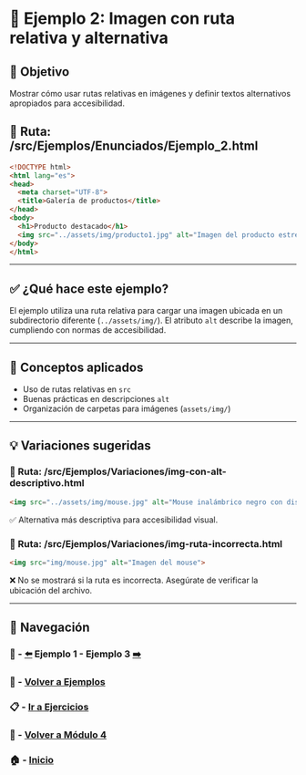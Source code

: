 # 🧪 Ejemplo 2: Imagen con ruta relativa y alternativa

## 🎯 Objetivo
Mostrar cómo usar rutas relativas en imágenes y definir textos alternativos apropiados para accesibilidad.

## 📁 Ruta: /src/Ejemplos/Enunciados/Ejemplo_2.html

```html
<!DOCTYPE html>
<html lang="es">
<head>
  <meta charset="UTF-8">
  <title>Galería de productos</title>
</head>
<body>
  <h1>Producto destacado</h1>
  <img src="../assets/img/producto1.jpg" alt="Imagen del producto estrella en promoción" width="400">
</body>
</html>
```

---

## ✅ ¿Qué hace este ejemplo?
El ejemplo utiliza una ruta relativa para cargar una imagen ubicada en un subdirectorio diferente (`../assets/img/`). El atributo `alt` describe la imagen, cumpliendo con normas de accesibilidad.

---

## 🧠 Conceptos aplicados
- Uso de rutas relativas en `src`
- Buenas prácticas en descripciones `alt`
- Organización de carpetas para imágenes (`assets/img/`)

---

## 💡 Variaciones sugeridas

### 📁 Ruta: /src/Ejemplos/Variaciones/img-con-alt-descriptivo.html
```html
<img src="../assets/img/mouse.jpg" alt="Mouse inalámbrico negro con diseño ergonómico">
```
✅ Alternativa más descriptiva para accesibilidad visual.

### 📁 Ruta: /src/Ejemplos/Variaciones/img-ruta-incorrecta.html
```html
<img src="img/mouse.jpg" alt="Imagen del mouse">
```
❌ No se mostrará si la ruta es incorrecta. Asegúrate de verificar la ubicación del archivo.

---

## 🔁 Navegación

### 🧪 - [⬅️](./Ejemplo_1.md) Ejemplo 1 - Ejemplo 3 [➡️](./Ejemplo_3.md)

### 🧪 - [Volver a Ejemplos](../README.md)

### 📋 - [Ir a Ejercicios](../../Ejercicios/README.md)

### 📘 - [Volver a Módulo 4](../../Modulo_4.md)

### 🏠 - [Inicio](../../../README.md)


